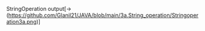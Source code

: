 StringOperation output[->(https://github.com/Glanil21/JAVA/blob/main/3a.String_operation/Stringoperation3a.png)]
